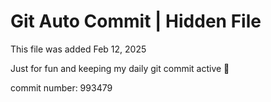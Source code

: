 # Git Auto Commit | Hidden File

This file was added Feb 12, 2025

Just for fun and keeping my daily git commit active 🤪

commit number: 993479
